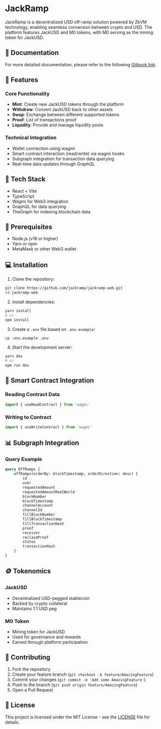 # JackRamp

JackRamp is a decentralized USD off-ramp solution powered by ZkVM technology, enabling seamless conversion between crypto and USD. The platform features JackUSD and M0 tokens, with M0 serving as the mining token for JackUSD.

## 📧 Documentation

For more detailed documentation, please refer to the following [Gitbook link](https://kbaji.gitbook.io/jackramp).

## 🌟 Features

### Core Functionality
- **Mint**: Create new JackUSD tokens through the platform
- **Withdraw**: Convert JackUSD back to other assets
- **Swap**: Exchange between different supported tokens
- **Proof**: List of transactions proof
- **Liquidity**: Provide and manage liquidity pools

### Technical Integration
- Wallet connection using wagmi
- Smart contract interaction (read/write) via wagmi hooks
- Subgraph integration for transaction data querying
- Real-time data updates through GraphQL

## 🚀 Tech Stack

- React + Vite
- TypeScript
- Wagmi for Web3 integration
- GraphQL for data querying
- TheGraph for indexing blockchain data

## 🔧 Prerequisites

- Node.js (v16 or higher)
- Yarn or npm
- MetaMask or other Web3 wallet

## 💻 Installation

1. Clone the repository:
```bash
git clone https://github.com/jackramp/jackramp-web.git
cd jackramp-web
```

2. Install dependencies:
```bash
yarn install
# or
npm install
```

3. Create a `.env` file based on `.env.example`:
```bash
cp .env.example .env
```

4. Start the development server:
```bash
yarn dev
# or
npm run dev
```

## 🔗 Smart Contract Integration

### Reading Contract Data
```typescript
import { useReadContract } from 'wagmi'
```

### Writing to Contract
```typescript
import { useWriteContract } from 'wagmi'
```

## 📊 Subgraph Integration

### Query Example
```graphql
query OffRamps {
    offRamps(orderBy: blockTimestamp, orderDirection: desc) {
        id
        user
        requestedAmount
        requestedAmountRealWorld
        blockNumber
        blockTimestamp
        channelAccount
        channelId
        fillBlockNumber
        fillBlockTimestamp
        fillTransactionHash
        proof
        receiver
        reclaimProof
        status
        transactionHash
    }
}
```

## 🪙 Tokenomics

### JackUSD
- Decentralized USD-pegged stablecoin
- Backed by crypto collateral
- Maintains 1:1 USD peg

### M0 Token
- Mining token for JackUSD
- Used for governance and rewards
- Earned through platform participation

## 🤝 Contributing

1. Fork the repository
2. Create your feature branch (`git checkout -b feature/AmazingFeature`)
3. Commit your changes (`git commit -m 'Add some AmazingFeature'`)
4. Push to the branch (`git push origin feature/AmazingFeature`)
5. Open a Pull Request

## 📝 License

This project is licensed under the MIT License - see the [LICENSE](LICENSE) file for details.

